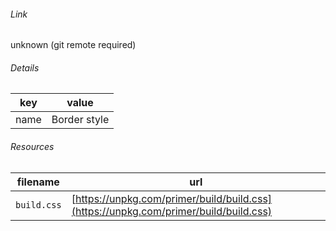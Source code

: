 <!--
https://pypi.org/project/jsfiddle-readme/
-->


###### Link
unknown (git remote required)

###### Details
key|value
-|-
name|Border style

###### Resources
filename|url
-|-
`build.css`|[https://unpkg.com/primer/build/build.css](https://unpkg.com/primer/build/build.css)